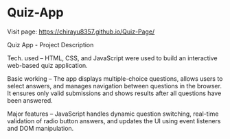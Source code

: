 # Quiz-App

Visit page: https://chirayu8357.github.io/Quiz-Page/

Quiz App - Project Description

Tech. used – HTML, CSS, and JavaScript were used to build an interactive web-based quiz application.

Basic working – The app displays multiple-choice questions, allows users to select answers, and manages navigation between questions in the browser. It ensures only valid submissions and shows results after all questions have been answered.

Major features – JavaScript handles dynamic question switching, real-time validation of radio button answers, and updates the UI using event listeners and DOM manipulation.
